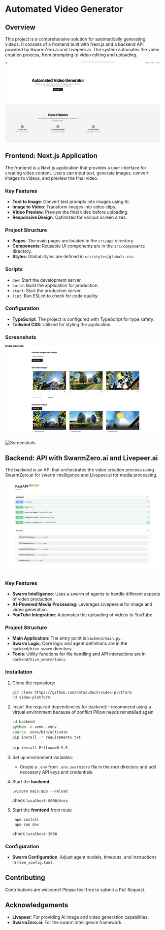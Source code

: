 # Automated Video Generator

## Overview

This project is a comprehensive solution for automatically generating videos. It consists of a frontend built with Next.js and a backend API powered by SwarmZero.ai and Livepeer.ai. The system automates the video creation process, from prompting to video editing and uploading.

![Overview Image](./docs/landing_page.png) <!-- Add an image for the overview section -->

## Frontend: Next.js Application

The frontend is a Next.js application that provides a user interface for creating video content. Users can input text, generate images, convert images to videos, and preview the final video.

### Key Features

- **Text to Image**: Convert text prompts into images using AI.
- **Image to Video**: Transform images into video clips.
- **Video Preview**: Preview the final video before uploading.
- **Responsive Design**: Optimized for various screen sizes.

### Project Structure

- **Pages**: The main pages are located in the `src/app` directory.
- **Components**: Reusable UI components are in the `src/components` directory.
- **Styles**: Global styles are defined in `src/styles/globals.css`.

### Scripts

- `dev`: Start the development server.
- `build`: Build the application for production.
- `start`: Start the production server.
- `lint`: Run ESLint to check for code quality.

### Configuration

- **TypeScript**: The project is configured with TypeScript for type safety.
- **Tailwind CSS**: Utilized for styling the application.

### Screenshots

![Screenshots](./docs/image_to_video.png) <!-- Add an image for the screenshots section -->

![Screenshots](./docs/full_video_create.png) <!-- Add an image for the screenshots section -->

## Backend: API with SwarmZero.ai and Livepeer.ai

The backend is an API that orchestrates the video creation process using SwarmZero.ai for swarm intelligence and Livepeer.ai for media processing.

![Backend Image](/docs/swagger.png) <!-- Add an image for the backend section -->

### Key Features

- **Swarm Intelligence**: Uses a swarm of agents to handle different aspects of video production.
- **AI-Powered Media Processing**: Leverages Livepeer.ai for image and video generation.
- **YouTube Integration**: Automates the uploading of videos to YouTube.

### Project Structure

- **Main Application**: The entry point is `backend/main.py`.
- **Swarm Logic**: Core logic and agent definitions are in the `backend/hive_swarm` directory.
- **Tools**: Utility functions for file handling and API interactions are in `backend/hive_swarm/tools`.

### Installation

1. Clone the repository:

   ```bash
   git clone https://github.com/datadudech/video-platform
   cd video-platform
   ```

2. Install the required dependencies for backend:
   I recommend using a virtual environment
   because of conflict Pillow needs reinstalled again

   ```bash
   cd backend
   python -m venv .venv
   source .venv/bin/activate
   pip install -r requirements.txt

   pip install Pillow==0.9.5

   ```

3. Set up environment variables:

   - Create a `.env` from `.env.swarmzero` file in the root directory and add necessary API keys and credentials.

4. Start the **backend**

   ```
   uvicorn main:app --reload
   ```

   check `localhost:8000/docs`

5. Start the **frontend** from route
   ```
    npm install
    npm run dev
   ```
   check `localhost:3000`

### Configuration

- **Swarm Configuration**: Adjust agent models, timeouts, and instructions in `hive_config.toml`.

## Contributing

Contributions are welcome! Please feel free to submit a Pull Request.

## Acknowledgements

- **Livepeer**: For providing AI image and video generation capabilities.
- **SwarmZero.ai**: For the swarm intelligence framework.
